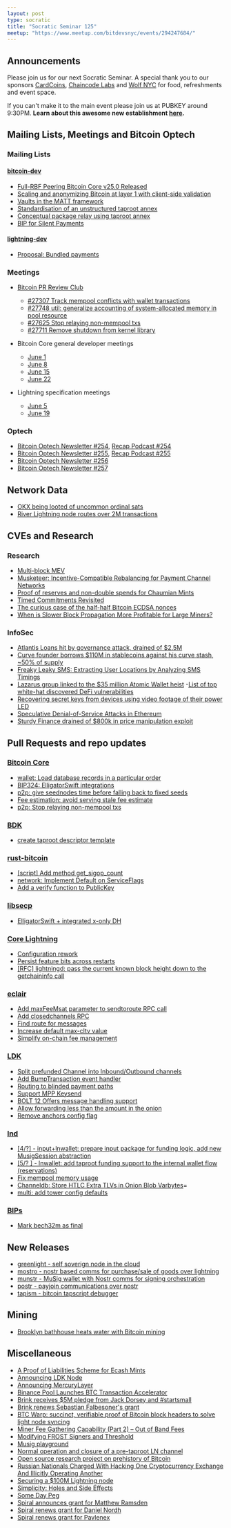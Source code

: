 ```yaml
---
layout: post
type: socratic
title: "Socratic Seminar 125"
meetup: "https://www.meetup.com/bitdevsnyc/events/294247684/"
---
```


## Announcements
Please join us for our next Socratic Seminar. A special thank you to our sponsors [CardCoins](https://cardcoins.co), [Chaincode Labs](https://chaincode.com) and [Wolf NYC](https://wolfnyc.com) for food, refreshments and event space.

If you can't make it to the main event please join us at PUBKEY around 9:30PM. **Learn about this awesome new establishment [here](https://ny.eater.com/2022/12/13/23494423/pubkey-opening-manhattan-bitcoin-bar).**

## Mailing Lists, Meetings and Bitcoin Optech
### Mailing Lists
#### [bitcoin-dev](https://lists.linuxfoundation.org/pipermail/bitcoin-dev)
- [Full-RBF Peering Bitcoin Core v25.0 Released](https://lists.linuxfoundation.org/pipermail/bitcoin-dev/2023-June/021729.html)
- [Scaling and anonymizing Bitcoin at layer 1 with client-side validation](https://lists.linuxfoundation.org/pipermail/bitcoin-dev/2023-June/021732.html)
- [Vaults in the MATT framework](https://lists.linuxfoundation.org/pipermail/bitcoin-dev/2023-June/021730.html)
- [Standardisation of an unstructured taproot annex](https://lists.linuxfoundation.org/pipermail/bitcoin-dev/2023-June/021731.html)
- [Conceptual package relay using taproot annex](https://lists.linuxfoundation.org/pipermail/bitcoin-dev/2023-June/021748.html)
- [BIP for Silent Payments](https://lists.linuxfoundation.org/pipermail/bitcoin-dev/2023-June/021750.html)

#### [lightning-dev](https://lists.linuxfoundation.org/pipermail/lightning-dev)
- [Proposal: Bundled payments](https://lists.linuxfoundation.org/pipermail/lightning-dev/2023-June/003977.html)

### Meetings
- [Bitcoin PR Review Club](https://bitcoincore.reviews)
    - [#27307 Track mempool conflicts with wallet transactions](https://bitcoincore.reviews/27307)
    - [#27748 util: generalize accounting of system-allocated memory in pool resource](https://bitcoincore.reviews/27748)
    - [#27625 Stop relaying non-mempool txs](https://bitcoincore.reviews/27625)
    - [#27711 Remove shutdown from kernel library](https://bitcoincore.reviews/27711)

- Bitcoin Core general developer meetings
    - [June 1](https://www.erisian.com.au/bitcoin-core-dev/log-2023-06-01.html#l-148)
    - [June 8](https://www.erisian.com.au/bitcoin-core-dev/log-2023-06-08.html#l-147)
    - [June 15](https://www.erisian.com.au/bitcoin-core-dev/log-2023-06-15.html#l-354)
    - [June 22](https://www.erisian.com.au/bitcoin-core-dev/log-2023-06-22.html#l-255)

- Lightning specification meetings
    - [June 5](https://github.com/lightning/bolts/issues/1085)
    - [June 19](https://github.com/lightning/bolts/issues/1088)

### Optech
- [Bitcoin Optech Newsletter #254](https://bitcoinops.org/en/newsletters/2023/06/07/), [Recap Podcast #254](https://bitcoinops.org/en/podcast/2023/06/08/)
- [Bitcoin Optech Newsletter #255](https://bitcoinops.org/en/newsletters/2023/06/14/), [Recap Podcast #255](https://bitcoinops.org/en/podcast/2023/06/15/)
- [Bitcoin Optech Newsletter #256](https://bitcoinops.org/en/newsletters/2023/06/21/)
- [Bitcoin Optech Newsletter #257](https://bitcoinops.org/en/newsletters/2023/06/28/)

## Network Data
- [OKX being looted of uncommon ordinal sats](https://twitter.com/mononautical/status/1666079581374230529)
- [River Lightning node routes over 2M transactions](https://twitter.com/River_LN/status/1670856573340774400)

## CVEs and Research
### Research
- [Multi-block MEV](https://arxiv.org/abs/2303.04430v2)
- [Musketeer: Incentive-Compatible Rebalancing for Payment Channel Networks](https://eprint.iacr.org/2023/938)
- [Proof of reserves and non-double spends for Chaumian Mints](https://arxiv.org/abs/2306.12783v2)
- [Timed Commitments Revisited](https://eprint.iacr.org/2023/977)
- [The curious case of the half-half Bitcoin ECDSA nonces](https://eprint.iacr.org/2023/841)
- [When is Slower Block Propagation More Profitable for Large Miners?](https://eprint.iacr.org/2023/891)

### InfoSec
- [Atlantis Loans hit by governance attack, drained of $2.5M](https://rekt.news/atlantis-loans-rekt/)
- [Curve founder borrows $110M in stablecoins against his curve stash, ~50% of supply](https://twitter.com/apes_prologue/status/1669121532356902913)
- [Freaky Leaky SMS: Extracting User Locations by Analyzing SMS Timings](https://arxiv.org/pdf/2306.07695.pdf)
- [Lazarus group linked to the $35 million Atomic Wallet heist](https://www.bleepingcomputer.com/news/security/lazarus-hackers-linked-to-the-35-million-atomic-wallet-heist/)
-[List of top white-hat discovered DeFi vulnerabilities](https://github.com/sirhashalot/SCV-List)
- [Recovering secret keys from devices using video footage of their power LED](https://www.nassiben.com/video-based-crypta)
- [Speculative Denial-of-Service Attacks in Ethereum](https://www.researchgate.net/publication/371641235_Speculative_Denial-of-Service_Attacks_in_Ethereum)
- [Sturdy Finance drained of $800k in price manipulation exploit](https://rekt.news/sturdy-rekt/)

## Pull Requests and repo updates
### [Bitcoin Core](https://github.com/bitcoin/bitcoin)
- [wallet: Load database records in a particular order](https://github.com/bitcoin/bitcoin/pull/24914)
- [BIP324: ElligatorSwift integrations](https://github.com/bitcoin/bitcoin/pull/27479)
- [p2p: give seednodes time before falling back to fixed seeds](https://github.com/bitcoin/bitcoin/pull/27577)
- [Fee estimation: avoid serving stale fee estimate ](https://github.com/bitcoin/bitcoin/pull/27622)
- [p2p: Stop relaying non-mempool txs](https://github.com/bitcoin/bitcoin/pull/27625)

### [BDK](https://github.com/bitcoindevkit/bdk)
- [create taproot descriptor template](https://github.com/bitcoindevkit/bdk/pull/840)

### [rust-bitcoin](https://github.com/rust-bitcoin/rust-bitcoin)
- [[script] Add method get_sigop_count](https://github.com/rust-bitcoin/rust-bitcoin/pull/1890)
- [network: Implement Default on ServiceFlags](https://github.com/rust-bitcoin/rust-bitcoin/pull/1900)
- [Add a verify function to PublicKey](https://github.com/rust-bitcoin/rust-bitcoin/pull/1911)

### [libsecp](https://github.com/bitcoin-core/secp256k1)
- [ElligatorSwift + integrated x-only DH](https://github.com/bitcoin-core/secp256k1/pull/1129)

### [Core Lightning](https://github.com/ElementsProject/lightning)
- [Configuration rework](https://github.com/ElementsProject/lightning/pull/6243)
- [Persist feature bits across restarts](https://github.com/ElementsProject/lightning/pull/6308)
- [[RFC] lightningd: pass the current known block height down to the getchaininfo call](https://github.com/ElementsProject/lightning/pull/6181)

### [eclair](https://github.com/ACINQ/eclair/)
- [Add maxFeeMsat parameter to sendtoroute RPC call](https://github.com/ACINQ/eclair/pull/2626)
- [Add closedchannels RPC](https://github.com/ACINQ/eclair/pull/2642)
- [Find route for messages](https://github.com/ACINQ/eclair/pull/2656)
- [Increase default max-cltv value](https://github.com/ACINQ/eclair/pull/2677)
- [Simplify on-chain fee management](https://github.com/ACINQ/eclair/pull/2696)

### [LDK](https://github.com/lightningdevkit/rust-lightning)
- [Split prefunded Channel into Inbound/Outbound channels](https://github.com/lightningdevkit/rust-lightning/pull/2077)
- [Add BumpTransaction event handler](https://github.com/lightningdevkit/rust-lightning/pull/2089)
- [Routing to blinded payment paths](https://github.com/lightningdevkit/rust-lightning/pull/2120)
- [Support MPP Keysend](https://github.com/lightningdevkit/rust-lightning/pull/2156)
- [BOLT 12 Offers message handling support](https://github.com/lightningdevkit/rust-lightning/pull/2294)
- [Allow forwarding less than the amount in the onion](https://github.com/lightningdevkit/rust-lightning/pull/2319)
- [Remove anchors config flag](https://github.com/lightningdevkit/rust-lightning/pull/2367)

### [lnd](https://github.com/lightningnetwork/lnd)
- [[4/?] - input+lnwallet: prepare input package for funding logic, add new MusigSession abstraction](https://github.com/lightningnetwork/lnd/pull/7340)
- [[5/? ] - lnwallet: add taproot funding support to the internal wallet flow (reservations)](https://github.com/lightningnetwork/lnd/pull/7344)
- [Fix mempool memory usage](https://github.com/lightningnetwork/lnd/pull/7767)
- [Channeldb: Store HTLC Extra TLVs in Onion Blob Varbytes](https://github.com/lightningnetwork/lnd/pull/7710)=
- [multi: add tower config defaults](https://github.com/lightningnetwork/lnd/pull/7771)

### [BIPs](https://github.com/bitcoin/bips)
- [Mark bech32m as final](https://github.com/bitcoin/bips/pull/1454)

## New Releases
- [greenlight - self soverign node in the cloud](https://github.com/Blockstream/greenlight)
- [mostro - nostr based comms for purchase/sale of goods over lightning](https://github.com/MostroP2P/mostro)
- [munstr - MuSig wallet with Nostr comms for signing orchestration](https://github.com/0xBEEFCAF3/munstr)
- [postr - payjoin communications over nostr](https://gitlab.com/1440000bytes/postr)
- [tapism - bitcoin tapscript debugger](https://github.com/halseth/tapsim)

## Mining
- [Brooklyn bathhouse heats water with Bitcoin mining](https://www.datacenterdynamics.com/en/news/brooklyn-bathhouse-heats-water-with-bitcoin-mining/)

## Miscellaneous
- [A Proof of Liabilities Scheme for Ecash Mints](https://gist.github.com/callebtc/ed5228d1d8cbaade0104db5d1cf63939)
- [Announcing LDK Node](https://lightningdevkit.org/blog/announcing-ldk-node/)
- [Announcing MercuryLayer](https://twitter.com/gregory_nico/status/1666795977137700866)
- [Binance Pool Launches BTC Transaction Accelerator](https://pool.binance.com/en/acceleration)
- [Brink receives $5M pledge from Jack Dorsey and #startsmall](https://twitter.com/bitcoinbrink/status/1669012369727537152)
- [Brink renews Sebastian Falbesoner's grant](https://brink.dev/blog/2023/06/20/bip324/)
- [BTC Warp: succinct, verifiable proof of Bitcoin block headers to solve light node syncing](https://blog.succinct.xyz/blog/btc-warp)
- [Miner Fee Gathering Capability (Part 2) – Out of Band Fees](https://blog.bitmex.com/miner-fee-gathering-capability-part-2-out-of-band-fees/)
- [Modifying FROST Signers and Threshold](https://gist.github.com/nickfarrow/64c2e65191cde6a1a47bbd4572bf8cf8)
- [Musig playground](https://supertestnet.github.io/musig-playground/)
- [Normal operation and closure of a pre-taproot LN channel](https://ellemouton.com/posts/normal-operation-pre-taproot/)
- [Open source research project on prehistory of Bitcoin](https://twitter.com/aaronvanw/status/1659935693890547712)
- [Russian Nationals Charged With Hacking One Cryptocurrency Exchange And Illicitly Operating Another](https://www.justice.gov/usao-sdny/pr/russian-nationals-charged-hacking-one-cryptocurrency-exchange-and-illicitly-operating)
- [Securing a $100M Lightning node](https://acinq.co/blog/securing-a-100M-lightning-node)
- [Simplicity: Holes and Side Effects](https://blog.blockstream.com/simplicity-holes-and-side-effects/)
- [Some Day Peg](https://gist.github.com/RobinLinus/1102fce176f3b5466180addac5d26313)
- [Spiral announces grant for Matthew Ramsden](https://twitter.com/spiralbtc/status/1671917963526520833)
- [Spiral renews grant for Daniel Nordh](https://twitter.com/spiralbtc/status/1673741459604881420)
- [Spiral renews grant for Pavlenex](https://twitter.com/spiralbtc/status/1672276639282069504)